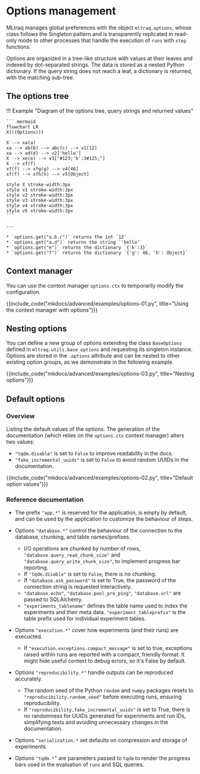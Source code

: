 # Options management

MLtraq manages global preferences with the object `mltraq.options`, whose class follows the Singleton pattern and is transparently replicated in read-only mode to other processes that handle the execution of `runs` with `step` functions.

Options are organized in a tree-like structure with values at their leaves and indexed by dot-separated strings. The data is stored as a nested Python dictionary. If the query string does not reach a leaf, a dictionary is returned, with the matching sub-tree.

## The options tree

!!! Example "Diagram of the options tree, query strings and returned values"


    ``` mermaid
    flowchart LR
    X(((Options)))
    
    X --> xa(a)
    xa --> ab(b) --> abc(c) --> v1[12]
    xa --> ad(d) --> v2['hello']
    X --> xe(e) --> v3["#123;'k':3#125;"]
    X --> xf(f)
    xf(f) --> xfg(g) --> v4[46]
    xf(f) --> xfh(h) --> v5[Object]

    style X stroke-width:3px
    style v1 stroke-width:3px
    style v2 stroke-width:3px    
    style v3 stroke-width:3px 
    style v4 stroke-width:3px
    style v5 stroke-width:3px
    ```

    --- 

    * `options.get("a.b.c")` returns the int `12`
    * `options.get("a.d")` returns the string `'hello'`
    * `options.get("e")` returns the dictionary `{'k':3}`
    * `options.get("f")` returns the dictionary `{'g': 46, 'h': Object}`

## Context manager

You can use the context manager `options.ctx` to temporarily modify the configuration.

{{include_code("mkdocs/advanced/examples/options-01.py", title="Using the context manager with options")}}

## Nesting options

You can define a new group of options extending the class `BaseOptions` defined in `mltraq.utils.base_options` and requesting its singleton instance. Options are stored in the `.options` attribute and can be nested to other existing option groups, as we demonstrate in the following example.

{{include_code("mkdocs/advanced/examples/options-03.py", title="Nesting options")}}


## Default options

### Overview
  
Listing the default values of the options. The generation of the documentation (which relies on the `options.ctx` context manager)  alters two values:

* `"tqdm.disable"` is set to `False` to improve readability in the docs.
* `"fake_incremental_uuids"` is set to `False` to avoid random UUIDs in the documentation.

{{include_code("mkdocs/advanced/examples/options-02.py", title="Default option values")}}

### Reference documentation

* The prefix `"app.*"` is reserved for the application, is empty by default, and can be used by the application to customize the behaviour of steps.

* Options `"database.*"` control the behaviour of the connection to the database, chunking, and table names/prefixes.
    * I/O operations are chunked by number of rows, `"database.query_read_chunk_size"` and `"database.query_write_chunk_size"`, to implement progress bar reporting.
    * If `"tqdm.disable"` is set to `False`, there is no chunking.
    * If `"database.ask_password"` is set to True, the password of the connection string is requested interactively.
    * `"database.echo"`, `"database.pool_pre_ping"`, `"database.url"` are passed to SQLAlchemy.
    * `"experiments_tablename"` defines the table name used to index the experiments and their meta data. `"experiment_tableprefix"` is the table prefix used for individual experiment tables.

* Options `"execution.*"` cover how experiments (and their runs) are execucted.
    * If `"execution.exceptions.compact_message"` is set to true, exceptions raised within runs are reported with a compact, friendly format. It might hide useful context to debug errors, so it's False by default.

* Options `"reproducibility.*"` handle outputs can be reproduced accurately.
    * The random seed of the Python `random` and `numpy` packages resets to `"reproducibility.random_seed"` before executing runs, ensuring reproducibility.
    * If `"reproducibility.fake_incremental_uuids"` is set to True, there is no randomness for UUIDs generated for experiments and run IDs, simplifying tests and avoiding unnecessary changes in the documentation.

* Options `"serialization.*` set defaults on compression and storage of experiments.

* Options `"tqdm.*`" are parameters passed to `tqdm` to render the progress bars used in the evaluation of `runs` and SQL queries.